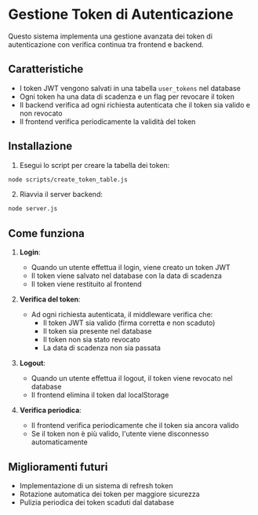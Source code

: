 # Gestione Token di Autenticazione

Questo sistema implementa una gestione avanzata dei token di autenticazione con verifica continua tra frontend e backend.

## Caratteristiche

- I token JWT vengono salvati in una tabella `user_tokens` nel database
- Ogni token ha una data di scadenza e un flag per revocare il token
- Il backend verifica ad ogni richiesta autenticata che il token sia valido e non revocato
- Il frontend verifica periodicamente la validità del token

## Installazione

1. Esegui lo script per creare la tabella dei token:

```bash
node scripts/create_token_table.js
```

2. Riavvia il server backend:

```bash
node server.js
```

## Come funziona

1. **Login**: 
   - Quando un utente effettua il login, viene creato un token JWT
   - Il token viene salvato nel database con la data di scadenza
   - Il token viene restituito al frontend

2. **Verifica del token**:
   - Ad ogni richiesta autenticata, il middleware verifica che:
     - Il token JWT sia valido (firma corretta e non scaduto)
     - Il token sia presente nel database
     - Il token non sia stato revocato
     - La data di scadenza non sia passata

3. **Logout**:
   - Quando un utente effettua il logout, il token viene revocato nel database
   - Il frontend elimina il token dal localStorage

4. **Verifica periodica**:
   - Il frontend verifica periodicamente che il token sia ancora valido
   - Se il token non è più valido, l'utente viene disconnesso automaticamente

## Miglioramenti futuri

- Implementazione di un sistema di refresh token
- Rotazione automatica dei token per maggiore sicurezza
- Pulizia periodica dei token scaduti dal database
